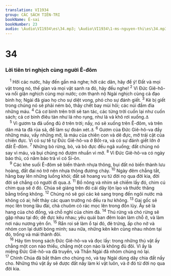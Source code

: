 ```yaml
---
translation: VI1934
group: CÁC SÁCH TIÊN-TRI
bookName: Ê-sai 
bookNumber: 23
audio: \Audio\VI1934\es\34.mp3; \Audio\VI1934\1-ms-nguyen-thi\es\34.mp3
---
```


<div class="title"><h1>34</h1><h3>Lời tiên tri nghịch cùng người Ê-đôm</h3></div>
<span class="verse es_34_1"> <sup>1</sup> Hỡi các nước, hãy đến gần mà nghe; hỡi các dân, hãy để ý! Đất và mọi vật trong nó, thế gian và mọi vật sanh ra đó, hãy đều nghe! </span>
<span class="verse es_34_2"><sup>2</sup> Vì Đức Giê-hô-va nổi giận nghịch cùng mọi nước; cơn thạnh nộ Ngài nghịch cùng cả đạo binh họ; Ngài đã giao họ cho sự diệt vong, phó cho sự đánh giết. </span>
<span class="verse es_34_3"><sup>3</sup> Kẻ bị giết trong chúng nó sẽ phải ném bỏ, thây chết bay mùi hôi; các núi đầm đìa những máu. </span>
<span class="verse es_34_4"><sup>4</sup> Cả cơ binh trên trời sẽ tan tác, các từng trời cuốn lại như cuốn sách; cả cơ binh điêu tàn như lá nho rụng, như lá vả khô rơi xuống.<a data-toggle="tooltip" data-placement="bottom" title="Mat 24:29; Mac 13:25; Lu 21:26; Kh 6:13-14">⚓</a><br/></span>
<span class="verse es_34_5"> <sup>5</sup> Vì gươm ta đã uống đủ ở trên trời; nầy, nó sẽ xuống trên Ê-đôm, và trên dân mà ta đã rủa sả, để làm sự đoán xét.<a data-toggle="tooltip" data-placement="bottom" title="Es 63:1-6; Gie 49:7-22; Exe 25:12-14; 35:1-15; Am 1:11-12; Ápđia 1-14; Ma 1:2-5">⚓</a></span>
<span class="verse es_34_6"><sup>6</sup> Gươm của Đức Giê-hô-va đầy những máu, vấy những mỡ, là máu của chiên con và dê đực, mỡ trái cật của chiên đực. Vì có sự tế tự Đức Giê-hô-va ở Bốt-ra, và có sự đánh giết lớn ở đất Ê-đôm. </span>
<span class="verse es_34_7"><sup>7</sup> Những bò rừng, bò, và bò đực đều ngã xuống; đất chúng nó say vì máu, và bụi chúng nó đượm nhuần vì mỡ. </span>
<span class="verse es_34_8"><sup>8</sup> Vì Đức Giê-hô-va có ngày báo thù, có năm báo trả vì có Si-ôn. <br/></span>
<span class="verse es_34_9"> <sup>9</sup> Các khe suối Ê-đôm sẽ biến thành nhựa thông, bụi đất nó biến thành lưu hoàng, đất đai nó trở nên nhựa thông đương cháy. </span>
<span class="verse es_34_10"><sup>10</sup> Ngày đêm chẳng tắt, hằng bay lên những luồng khói; đất sẽ hoang vu từ đời nọ qua đời kia, đời đời sẽ chẳng có người đi qua.<a data-toggle="tooltip" data-placement="bottom" title="Kh 14:11; 19:3">⚓</a></span>
<span class="verse es_34_11"><sup>11</sup> Bồ nông và nhím sẽ chiếm lấy đó, chim cú chim quạ sẽ ở đó. Chúa sẽ giáng trên đó cái dây lộn lạo và thước thăng bằng trống không. </span>
<span class="verse es_34_12"><sup>12</sup> Chúng nó sẽ gọi các kẻ sang trọng đến ngôi nước mà không có ai; hết thảy các quan trưởng nó đều ra hư không. </span>
<span class="verse es_34_13"><sup>13</sup> Gai gốc sẽ mọc lên trong lâu đài, chà chuôm cỏ rác mọc lên trong đồn lũy. Ấy sẽ là hang của chó đồng, và chỗ nghỉ của chim đà. </span>
<span class="verse es_34_14"><sup>14</sup> Thú rừng và chó rừng sẽ gặp nhau tại đó; dê đực kêu nhau; yêu quái ban đêm loán làm chỗ ở, và làm nơi náu nương yên ổn. </span>
<span class="verse es_34_15"><sup>15</sup> Rắn roi sẽ làm ổ tại đó, đẻ trứng, ấp cho nở và nhóm con lại dưới bóng mình; sau nữa, những kên kên cùng nhau nhóm tại đó, trống và mái thành đôi. <br/></span>
<span class="verse es_34_16"> <sup>16</sup> Hãy tìm trong sách Đức Giê-hô-va và đọc lấy: trong những thú vật ấy chẳng một con nào thiếu, chẳng một con nào là không đủ đôi. Vì ấy là miệng Đức Giê-hô-va đã truyền, và Thần Ngài đã nhóm chúng nó lại. </span>
<span class="verse es_34_17"><sup>17</sup> Chính Chúa đã bắt thăm cho chúng nó, và tay Ngài dùng dây chia đất nầy cho. Những thú vật ấy sẽ được đất nầy làm kỉ vật luôn, và ở đó từ đời nọ qua đời kia. <br/></span>
